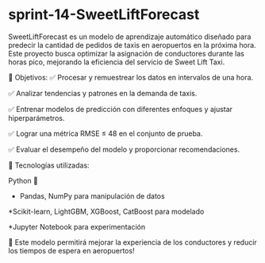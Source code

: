 # sprint-14-SweetLiftForecast
SweetLiftForecast es un modelo de aprendizaje automático diseñado para predecir la cantidad de pedidos de taxis en aeropuertos en la próxima hora. Este proyecto busca optimizar la asignación de conductores durante las horas pico, mejorando la eficiencia del servicio de Sweet Lift Taxi.

📌 Objetivos:
✅ Procesar y remuestrear los datos en intervalos de una hora.

✅ Analizar tendencias y patrones en la demanda de taxis.

✅ Entrenar modelos de predicción con diferentes enfoques y ajustar hiperparámetros.

✅ Lograr una métrica RMSE ≤ 48 en el conjunto de prueba.

✅ Evaluar el desempeño del modelo y proporcionar recomendaciones.

📂 Tecnologías utilizadas:

Python 🐍
* Pandas, NumPy para manipulación de datos
  
*Scikit-learn, LightGBM, XGBoost, CatBoost para modelado

*Jupyter Notebook para experimentación

🚀 Este modelo permitirá mejorar la experiencia de los conductores y reducir los tiempos de espera en aeropuertos!

